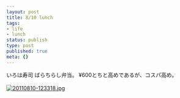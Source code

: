 ```yaml
---
layout: post
title: 8/10 lunch
tags:
- life
- lunch
status: publish
type: post
published: true
meta: {}
---
```

いろは寿司 ばらちらし弁当。
¥600とちと高めであるが、コスパ高め。<br /><br /><a href="http://orihubon.com/wp-content/uploads/20110810-1233181.jpg"><img src="http://orihubon.com/wp-content/uploads/20110810-1233181.jpg" alt="20110810-123318.jpg" class="alignnone size-full" /></a>
